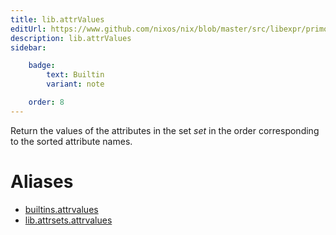 ```yaml
---
title: lib.attrValues
editUrl: https://www.github.com/nixos/nix/blob/master/src/libexpr/primops.cc
description: lib.attrValues
sidebar:

    badge:
        text: Builtin
        variant: note

    order: 8
---
```


Return the values of the attributes in the set *set* in the order
corresponding to the sorted attribute names.


# Aliases

- [builtins.attrvalues](/nix-doc-comments/reference/builtins/builtins-attrvalues)
- [lib.attrsets.attrvalues](/nix-doc-comments/reference/lib/attrsets/lib-attrsets-attrvalues)


